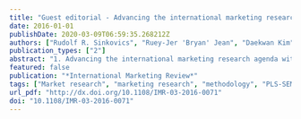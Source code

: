 ```yaml
---
title: "Guest editorial - Advancing the international marketing research agenda with innovative methodologies - An introduction"
date: 2016-01-01
publishDate: 2020-03-09T06:59:35.268212Z
authors: ["Rudolf R. Sinkovics", "Ruey-Jer 'Bryan' Jean", "Daekwan Kim"]
publication_types: ["2"]
abstract: "1. Advancing the international marketing research agenda with innovative methodologies – an introduction  1.1. About the special issue  The theme \"Advancing the international marketing research agenda with innovative methodologies” emerged out of a realisation that significant progress in and around methodologies in international marketing requires systematic checks, stock-take exercises and reflection in terms of where we are and where we are (to be) going. There is a realisation that \"international” research has become common practice in the domain of business and marketing (Cadogan, 2010; Malhotra et al., 1996), yet, there the utilisation of appropriate procedures may not always be satisfactory. Data are frequently collected and analysed at multiple levels (Oliveira et al., 2012), cross-cultural equivalence tests prove unsatisfactory and fall short of desired comparability thresholds (Salzberger and Sinkovics, 2006; Steenkamp and Baumgartner, 1998) and response-rates are plummeting because researchers are cramming too much into their studies and respondents’ fatigue is stretched to its limits (Dillman et al., 1993).  The rise of emerging markets, due to their significant institutional difference from the developed markets, further heightens these conceptual and methodological challenges. Questions arise regarding large bodies of existing literature and how these translate into applicable and actionable research questions for emerging market contexts. For instance, how to make sense of internationalisation research and how to synthesise findings with a view to their suitability for emerging markets? Further, company capabilities are likely to be shaped within business groups and networks and thus social network analysis may become increasingly relevant for conceptual and methodological reasons (Borgatti et al., 2013). These approaches may be particularly useful when studying internationalisation processes of SMEs. How much can advanced methods of systematic analysis help us to reach a consensual understanding out of vastly diverging bodies of work (Borenstein et al., 2009). Advanced research methodologies also push us to tackle new marketing issues and develop new theories for these markets (Burgess and Steenkamp, 2006, 2013; Sheth, 2011). For example, qualitative research methods may be more suitable than quantitative methods to explore the effects of institutions on consumers and organisations at the individual and group level (Burgess and Steenkamp, 2006; Ingenbleek et al., 2013). Significant within-country-heterogeneity in emerging markets may challenge traditional data analysis methods such as measurement invariance and level of analysis. To this end, methods such as finite mixture model and multilevel analysis have been proposed to help remedy these deficiencies (Burgess and Steenkamp, 2006; Peterson et al., 2012).  There is much pressure on the research community to diversify research methodologies (Nakata and Huang, 2005). This special issue was set up with a view of pushing the frontiers regarding rigour and trustworthiness (Sinkovics et al., 2008), for the sake of clearer conceptualisations and perspectives on the real problems underlying these phenomena. We further invited submissions around emerging new themes such as multilevel modelling, meta-analytic techniques, big data, etc. However, few of the submissions received addressed these emerging topics. We see this as an opportunity for future research rather than a limitation. Research that refines our understanding of practices/methodologies in international marketing research will continue to be of relevance in the years to come. The advancement of methodologies is a continuous process, and practices and favourable approaches shift over time. To this end, future methodology focused special issues will have to capture such emerging topics.  1.2. Overview of the papers  The papers in this special issue fall in broadly three categories. The first two papers contribute to the theoretical elements of methodological advancement. Two following papers deal with partial least square structural equation modelling (PLS-SEM) and the last three papers address various methodological concerns that exist in primary data collection process, one of these related to qualitative methodology, the latter two papers focusing on survey methodology.  The paper by Noemi Sinkovics is entitled \"Enhancing the foundations for theorising through bibliometric mapping” and builds on the \"publish and perish” phenomenon and the pressure of scholars for a share of voice and ideas in an increasingly crowded publication space. The author examines techniques that can help researchers to effectively and efficiently navigate large bodies of publications and help to build solid foundations for high-quality theorising. With a specific focus on a set of journal articles connected to ethics in (international) marketing research, the author explores the software tools VOSviewer software, a package that helps with the visualisation of bodies of literature, and QSR NVivo, a computer assisted qualitative data analysis software that helps to dig deeper and explore specific themes identified through the visualisation tool. The specific contribution of this paper to the special issue is the fact that it provides guidance for the improvement of idea generation, conceptualisation and problem identification stage of the scholarly paper writing process. Most of the methodological advancements found in the literature and certainly also in this special issue usually address methodological issues that are pertaining to the methodological execution itself.  The second paper by Sven Feurer, Elisa Baumbach and Arch G. Woodside, \"Applying configurational theory to build a typology of ethnocentric consumers”, is set against a very specific debate in the international marketing literature, related to consumer ethnocentric behaviours of consumers and inconsistencies with regard to its antecedents. The methodological contribution of this paper rests in the application of fuzzy-set qualitative comparative analysis (fsQCA) of consumer survey data and the efforts to contrast the fsQCA findings with traditional statistical hypotheses testing via multiple regression analysis. Their study has implications for the specific literature domain of consumer ethnocentrism and its distinct types, but perhaps more importantly for this special issue, it shows how fsQCA as an increasingly popular methodology can add value to substantiate findings that have previously been corroborated via more traditional methodological approaches.  The third paper in this special issue by Nicole Franziska Richter, Rudolf R. Sinkovics, Christian M. Ringle and Christopher Schlägel is employing \"A critical look at the use of SEM in international business research”. With the development and advancement of new software tools such as SmartPLS the methodology has experienced a new awakening and recognition in various business and management fields. The paper recognises that the covariance-based SEM approach is still dominant in international marketing, but due to the field’s dynamic nature and the sometimes early stage of theory development may benefit from a PLS-SEM approach. The study critically reviews the application of SEM techniques in the field, analyses research objectives and methodology choices, and assesses whether the papers follow best practices outlined in the literature. The value of the paper and its distinctive contribution to this special issue rests with the practical guidelines for making better choices concerning an appropriate SEM approach. The paper not only reviews existing practices in the international business and marketing literature, but also points out problems in previous studies with concrete recommendations for better practice.  Jörg Henseler, Christian M. Ringle and Marko Sarstedt are key contributors and at the forefront to the advancement of PLS methodology as well as software tools. They carry out pioneering work that has led to significant shifts in conversations in the methodology space. The forth paper in this issue is entitled \"Testing measurement invariance of composites using partial least squares” and addresses an unresolved issue of measurement, specifically when traditional common-factor models and reflective measurement are not used or applicable. Composite models follow a different philosophy of measurement and are dominant in variance-based SEM. The authors offer a novel three-step procedure to analyse the measurement invariance of composite models (MICOM) when using variance-based SEM, such as PLS path modelling. They test their approach in a simulation study and show that this MICOM procedure is very suitable to analyse the measurement invariance in PLS applications. Effectively, researchers in international marketing and other disciplines will have to consider this procedure and assessment, before any meaningful multigroup analyses can be undertaken.  The fifth paper by Elfriede Penz and Erich Kirchler shifts the focus on \"Households in international marketing research: Vienna Diary Technique (VDT) as a method to investigate decision dynamics”. The paper complements the rest of the papers in the special issue as it introduces the Vienna Diary Technique, a relatively time and resource-intensive methodology which is of qualitative nature. This technique has a particular power in research situations when rather small samples are concerned and detailed insights regarding everyday consumption choices and decision making are required. The methodology allows for dyadic analyses of decision makers and their and keeping track of everyday decision making. Penz and Kirchler illustrate in their business partners paper the particular suitability of this methodology in a transition economy context. They outline specifics regarding culture and embeddedness of decision making and thus establish the suitability of this methodology in growth areas or \"rising power” markets.  Sanna Sintonen, Anssi Tarkiainen, John W. Cadogan, Olli Kuivalainen, Nick Lee and Sanna Sundqvist are concerned with \"Cross-country cross-survey design in international marketing research: the role of input data in multiple imputation”. This is a highly pertinent issue in international marketing research, which is concerned with collecting data from different countries. An apparent challenge arises from missing data and invariance of the scales used. The solutions for these problems might lay in shorter questionnaires and imputation of missing data. The authors propose and evaluate three different imputation approaches with varying breadth and number of variables used for imputing the missing data to deal with the challenge of cross-country cross-survey designs. Their findings show that the imputation that takes into account the invariance structures of the joint items used in imputation (previously neglected perspective) gives the best results (i.e. most accurate inferences about statistical significance of the covariances), suggesting that using knowledge on between country measurement qualities may improve the imputation results. This simultaneously reduces the amount of data used for imputation, however, and the authors conclude that further (e.g. simulation based) research is needed to find the best methods for cross-country/cross-survey research.  The final paper in this special issue is offered by Ruey-Jer \"Bryan” Jean, Ziliang Deng, Daekwan Kim and Xiaohui Yuan. The paper is entitled \"Assessing endogeneity issues in international marketing research” and makes a unique contribution as this study is one of the first to discuss the endogeneity issue specifically in international marketing research. In doing so, the study elaborates on the origins and consequences of the three most frequently confronted sources of endogeneity in IM research, offering several statistical methods and procedural remedies to address endogeneity for future IM research including some potential approaches in SEM. Given that the topic is drawing attention from the researchers recently, this paper makes important contributions to the international marketing domain by recognising the potential issue associated with endogeneity and offering future directions.  Rudolf R. Sinkovics - Alliance Manchester Business School, The University of Manchester, Manchester, UK and Lappeenranta University of Technology, Lappeenranta, Finland  Ruey-Jer \"Bryan” Jean - National Chengchi University, Taipei, Taiwan  Daekwan Kim - Florida State University, Tallahassee, Florida, USA  Acknowledgement  Special thanks go to the editor of International Marketing Review, John W. Cadogan, Loughborough University, and Martyn Lawrence, Emerald Publishing for supporting this special issue. Furthermore, the authors are indebted to colleagues who were prepared to invest time and effort to review the papers submitted and work with these through various rounds of revisions. Their contribution has been vital to the development of the papers and to the overall coherence of this special volume. The reviewers are listed in alphabetical order: Ibranhim Abosag, SOAS, UK; Eva Alfoldi, University of Bradford, UK; Matt Allen, The University of Manchester, UK; Edward Bruning, University of Manitoba, CA; Francisco Jose Castillo Molina, University of Murcia, ES; Gabriel Cepeda, Universidad de Sevilla, ES; Umair Choksy, The University of Manchester, UK; David Crick, Victoria University, NZ; Sarah De Meulenaer, University of Antwerp, BE; Nathalie Dens, University of Antwerp, Belgium; Dahlia El-Manstrly, University of Edinburgh, UK; John Ford, Old Dominion University, USA; Siggi Gudergan, University of Newcastle, AU; Amjad Hadjikhani, Uppsala University, SE; Joe Hair, Kennesaw State University, USA; Xinming He, Durham University, UK; Jörg Henseler, University of Twente, NL; Bryan Hochstein, Florida State University, USA; Michael Höck, Technische Universität Bergakademie Freiberg, DE; Gang Ok Jung, Hannam University, KR; Kathy Keeling, The University of Manchester, UK; Zaheer Khan, Sheffield University, UK; Yusuf Kurt, The University of Manchester, UK; Peter Magnusson, Florida International University, USA; Rod McNaughton, University of Auckland, NZ; Ursula Ott, Loughborough University, UK; Elfriede Penz, Vienna University of Economics and Business, AT; Pia Polsa, Hanken School, SE; Riliang Qu, Central University of Finance and Economics, CN; Christopher Richardson, Universiti Sains Malaysia, MY; Salman Saleem, The University of Vaasa, Fi; Marko Sarstedt, Otto von Guericke Universität Magdeburg, DE; Noemi Sinkovics, The University of 325 Guest editorial Manchester, UK; Bruce William Stening, Peking University, CN; Nees Jan van Eck, Leiden University, NL; Irena Vida, University of Ljubljana, SI; Elizabeth Wilson, Suffolk University, USA; Mo Yamin, The University of Manchester, UK; Xiahui Yuan, Renmin University of China, CN; Cherrie Zhu, Monash University, AU.  References  Borenstein, M., Hedges, L.V., Higgins, J. and Rothstein, H.R. (2009), Introduction to Meta-analysis, John Wiley & Sons, Chichester  Borgatti, S.P., Everett, M.G. and Johnson, J.C. (2013), Analyzing Social Networks, Sage Publications, London  Burgess, S.M. and Steenkamp, J.-B.E.M. (2006), \"Marketing renaissance: how research in emerging markets advances marketing science and practice”, International Journal of Research in Marketing, Vol. 23 No. 4, pp. 337-356. doi: 10.1016/j.ijresmar.2006.08.001  Burgess, S.M. and Steenkamp, J.-B.E.M. (2013), \"Editorial: introduction to the special issue on marketing in emerging markets”, International Journal of Research in Marketing, Vol. 30 No. 1, pp. 1-3. doi: 10.1016/j.ijresmar.2013.01.001  Cadogan, J. (2010), \"Comparative, cross-cultural, and cross-national research: a comment on good and bad practice”, International Marketing Review, Vol. 27 No. 6, pp. 601-605. doi: 10.1108/02651331011088245  Dillman, D.A., Sinclair, M.D. and Clark, J.R. (1993), \"Effects of questionnaire length, respondent-friendly design, and a difficult question on response rates for occupant-addressed census mail surveys”, Public Opinion Quarterly, Vol. 57 No. 3, pp. 289-304. doi: 10.1086/269376  Ingenbleek, P.T.M., Tessema, W.K. and van Trijp, H.C.M. (2013), \"Conducting field research in subsistence markets, with an application to market orientation in the context of Ethiopian pastoralists”, International Journal of Research in Marketing, Vol. 30 No. 1, pp. 83-97. doi: 10.1016/j.ijresmar.2012.11.003  Malhotra, N.K., Agarwal, J. and Peterson, M. (1996), \"Methodological issues in cross-cultural marketing research: a state-of-the-art review”, International Marketing Review, Vol. 13 No. 5, pp. 7-43. doi: 10.1108/02651339610131379  Nakata, C. and Huang, Y. (2005), \"Progress and promise: the last decade of international marketing research”, Journal of Business Research, Vol. 58 No. 5, pp. 611-618. doi: 10.1016/j.jbusres.2003.10.001  Oliveira, J.S., Cadogan, J.W. and Souchon, A. (2012), \"Level of analysis in export performance research”, International Marketing Review, Vol. 29 No. 1, pp. 114-127. doi: 10.1108/02651331211201561  Peterson, M.F., Arregle, J.-L. and Martin, X. (2012), \"Multilevel models in international business research”, Journal of International Business Studies, Vol. 43 No. 5, pp. 451-457. doi: 10.1057/jibs.2011.59.  Salzberger, T. and Sinkovics, R.R. (2006), \"Reconsidering the problem of data equivalence in international marketing research: contrasting approaches based on CFA and the Rasch model for measurement”, International Marketing Review, Vol. 23 No. 4, pp. 390-417. doi: 10.1108/02651330610678976  Sheth, J.N. (2011), \"Impact of emerging markets on marketing: rethinking existing perspectives and practices”, Journal of Marketing, Vol. 75 No. 4, pp. 166-182. doi: 10.1509/jmkg.75.4.166  Sinkovics, R.R., Penz, E. and Ghauri, P.N. (2008), \"Enhancing the trustworthiness of qualitative research in international business”, Management International Review, Vol. 48 No. 6, pp. 689-714. doi: 10.1007/s11575-008-0103-z  Steenkamp, J.-B.E.M. and Baumgartner, H. (1998), \"Assessing measurement invariance in cross-national consumer research”, Journal of Consumer Research, Vol. 25 No. 1, pp. 78-90. doi: 10.1086/209528"
featured: false
publication: "*International Marketing Review*"
tags: ["Market research", "marketing research", "methodology", "PLS-SEM"]
url_pdf: "http://dx.doi.org/10.1108/IMR-03-2016-0071"
doi: "10.1108/IMR-03-2016-0071"
---
```


